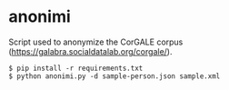 # anonimi

Script used to anonymize the CorGALE corpus (https://galabra.socialdatalab.org/corgale/).

```
$ pip install -r requirements.txt
$ python anonimi.py -d sample-person.json sample.xml
```
